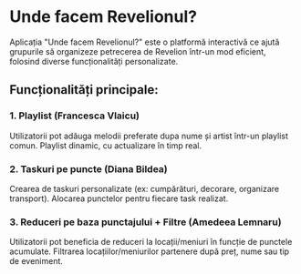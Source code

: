 # Unde facem Revelionul? #

Aplicația "Unde facem Revelionul?" este o platformă interactivă ce ajută grupurile să organizeze petrecerea de Revelion într-un mod eficient, folosind diverse funcționalități personalizate.

## Funcționalități principale:

### 1. Playlist (Francesca Vlaicu)

Utilizatorii pot adăuga melodii preferate dupa nume și artist într-un playlist comun.
Playlist dinamic, cu actualizare în timp real.


### 2. Taskuri pe puncte (Diana Bildea)

Crearea de taskuri personalizate (ex: cumpărături, decorare, organizare transport).
Alocarea punctelor pentru fiecare task realizat.


### 3. Reduceri pe baza punctajului + Filtre (Amedeea Lemnaru)

Utilizatorii pot beneficia de reduceri la locații/meniuri în funcție de punctele acumulate.
Filtrarea locațiilor/meniurilor partenere după preț, nume sau tip de eveniment.

